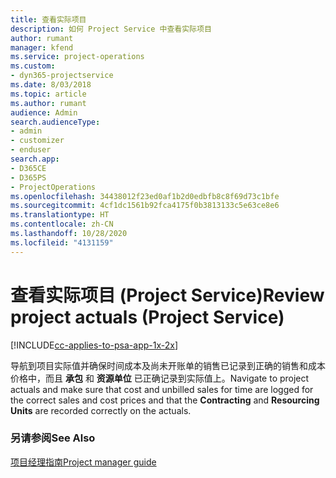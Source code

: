 ```yaml
---
title: 查看实际项目
description: 如何 Project Service 中查看实际项目
author: rumant
manager: kfend
ms.service: project-operations
ms.custom:
- dyn365-projectservice
ms.date: 8/03/2018
ms.topic: article
ms.author: rumant
audience: Admin
search.audienceType:
- admin
- customizer
- enduser
search.app:
- D365CE
- D365PS
- ProjectOperations
ms.openlocfilehash: 34438012f23ed0af1b2d0edbfb8c8f69d73c1bfe
ms.sourcegitcommit: 4cf1dc1561b92fca4175f0b3813133c5e63ce8e6
ms.translationtype: HT
ms.contentlocale: zh-CN
ms.lasthandoff: 10/28/2020
ms.locfileid: "4131159"
---
```

# <a name="review-project-actuals-project-service"></a><span data-ttu-id="301bf-103">查看实际项目 (Project Service)</span><span class="sxs-lookup"><span data-stu-id="301bf-103">Review project actuals (Project Service)</span></span>

[!INCLUDE[cc-applies-to-psa-app-1x-2x](../includes/cc-applies-to-psa-app-1x-2x.md)]

<span data-ttu-id="301bf-104">导航到项目实际值并确保时间成本及尚未开账单的销售已记录到正确的销售和成本价格中，而且 **承包** 和 **资源单位** 已正确记录到实际值上。</span><span class="sxs-lookup"><span data-stu-id="301bf-104">Navigate to project actuals and make sure that cost and unbilled sales for time are logged for the correct sales and cost prices and that the **Contracting** and **Resourcing Units** are recorded correctly on the actuals.</span></span>  
  
### <a name="see-also"></a><span data-ttu-id="301bf-105">另请参阅</span><span class="sxs-lookup"><span data-stu-id="301bf-105">See Also</span></span>  
 [<span data-ttu-id="301bf-106">项目经理指南</span><span class="sxs-lookup"><span data-stu-id="301bf-106">Project manager guide</span></span>](../psa/project-manager-guide.md)
